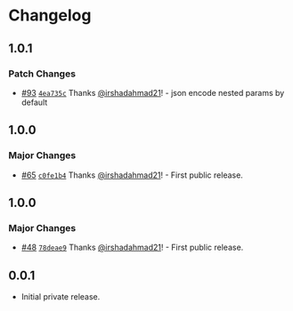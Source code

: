 # Changelog

## 1.0.1

### Patch Changes

- [#93](https://github.com/wpsocio/wp-projects/pull/93) [`4ea735c`](https://github.com/wpsocio/wp-projects/commit/4ea735cbda5f68f30d822f88b6134036c51454cb) Thanks [@irshadahmad21](https://github.com/irshadahmad21)! - json encode nested params by default

## 1.0.0

### Major Changes

- [#65](https://github.com/wpsocio/wp-projects/pull/65) [`c0fe1b4`](https://github.com/wpsocio/wp-projects/commit/c0fe1b43a2092f9d0ca314ae1219399ba4b81d03) Thanks [@irshadahmad21](https://github.com/irshadahmad21)! - First public release.

## 1.0.0

### Major Changes

- [#48](https://github.com/wpsocio/wp-projects/pull/48) [`78deae9`](https://github.com/wpsocio/wp-projects/commit/78deae96459363d5777de4a4e8cf6c80914acf97) Thanks [@irshadahmad21](https://github.com/irshadahmad21)! - First public release.

## 0.0.1

- Initial private release.
